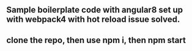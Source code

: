 <h2>Sample boilerplate code with angular8 set up with webpack4 with hot reload issue solved.</h2>

<h2>clone the repo, then use npm i, then npm start</h2>

